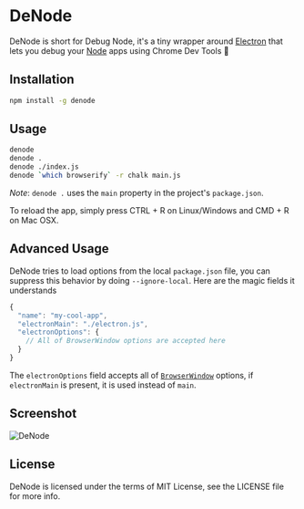 DeNode
======

DeNode is short for Debug Node, it's a tiny wrapper around [Electron][1] that lets you debug your [Node][2] apps using Chrome Dev Tools :tada:

## Installation
```sh
npm install -g denode
```

## Usage

```sh
denode
denode .
denode ./index.js
denode `which browserify` -r chalk main.js
```

*Note*: `denode .` uses the `main` property in the project's `package.json`.

To reload the app, simply press CTRL + R on Linux/Windows and CMD + R on Mac OSX.

## Advanced Usage

DeNode tries to load options from the local `package.json` file, you can suppress this behavior by doing `--ignore-local`. Here are the magic fields it understands

```js
{
  "name": "my-cool-app",
  "electronMain": "./electron.js",
  "electronOptions": {
    // All of BrowserWindow options are accepted here
  }
}
```
The `electronOptions` field accepts all of [`BrowserWindow`][3] options, if `electronMain` is present, it is used instead of `main`.

## Screenshot

<img alt="DeNode" src="https://cloud.githubusercontent.com/assets/4278113/14579761/20e2a9a2-036b-11e6-8bc7-fba7cda9a026.png">

## License

DeNode is licensed under the terms of MIT License, see the LICENSE file for more info.

[1]:http://electron.atom.io/
[2]:http://nodejs.org/
[3]:http://electron.atom.io/docs/latest/api/browser-window
